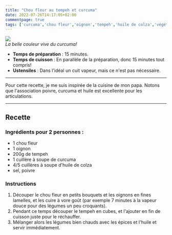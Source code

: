 ```yaml
---
title: "Chou fleur au tempeh et curcuma"
date: 2022-07-26T14:17:05+02:00
commentpage: true
tags: ['curcuma','chou fleur','oignon','tempeh','huile de colza','végétarien','vegan','soja','vapeur','','','','','']
---
```


![](/pictures/chou_fleur_1.jpg)<br>
*La belle couleur vive du curcuma!*

- **Temps de préparation** : 15 minutes.
- **Temps de cuisson** : En parallèle de la préparation, donc 15 minutes tout compris!
- **Ustensiles** : Dans l'idéal un cuit vapeur, mais ce n'est pas nécessaire.

---

Pour cette recette, je me suis inspirée de la cuisine de mon papa. Notons que l'association poivre, curcuma et huile est excellente pour les articulations.

---

## Recette

### Ingrédients  pour 2 personnes :

- 1 chou fleur
- 1 oignon
- 200g de tempeh
- 1 cuillère à soupe de curcuma
- 4/5 cuillères à soupe d'huile de colza
- sel, poivre

### Instructions

1. Découper le chou fleur en petits bouquets et les oignons en fines lamelles, et les cuire à vore goût (par exemple 7 minutes à la vapeur douce pour des légumes un peu croquants).
2. Pendant ce temps découper le tempeh en cubes, et l'ajouter en fin de cuisson juste pour le réchauffer.
3. Mélanger alors les légumes bien chauds avec les épices et l'huile et servir immédiatement.




